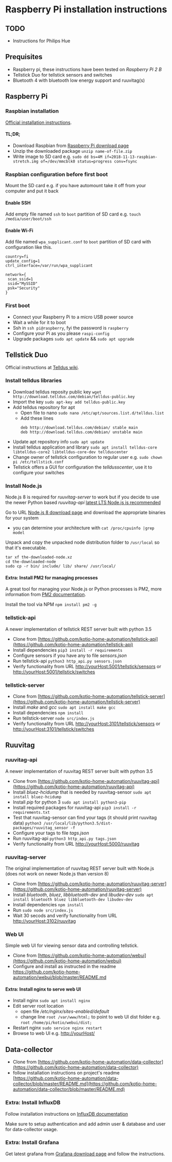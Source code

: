 # Raspberry Pi installation instructions

## TODO

* Instructions for Philips Hue

## Prequisites

* Raspberry pi, these instructions have been tested on *Raspberry Pi 2 B*
* Tellstick Duo for tellstick sensors and switches
* Bluetooth 4 with bluetooth low energy support and ruuvitag(s)

## Raspberry Pi

### Raspbian installation

[Official installation instructions](https://www.raspberrypi.org/documentation/installation/installing-images/).

#### TL;DR;

* Download Raspbian from [Raspberry Pi download page](https://www.raspberrypi.org/downloads/raspbian/)
* Unzip the downloaded package `unzip name-of-file.zip`
* Write image to SD card e.g. `sudo dd bs=4M if=2018-11-13-raspbian-stretch.img of=/dev/mmcblk0 status=progress conv=fsync`

### Raspbian configuration before first boot

Mount the SD card e.g. if you have automount take it off from your computer and put it back

#### Enable SSH

Add empty file named `ssh` to `boot` partition of SD card e.g. `touch /media/user/boot/ssh`

#### Enable Wi-Fi

Add file named `wpa_supplicant.conf` to `boot` partition of SD card with configuration like this.

```
country=fi
update_config=1
ctrl_interface=/var/run/wpa_supplicant

network={
 scan_ssid=1
 ssid="MySSID"
 psk="Security"
}
```

### First boot

* Connect your Raspberry Pi to a micro USB power source
* Wait a while for it to boot
* Ssh in `ssh pi@raspberry`, fyi the password is `raspberry`
* Configure your Pi as you please `raspi-config`
* Upgrade packages `sudo apt update` && `sudo apt upgrade`

## Tellstick Duo

Official instructions at [Telldus wiki](http://developer.telldus.com/wiki/TellStickInstallationUbuntu).

### Install telldus libraries

* Download telldus reposity public key `wget http://download.telldus.com/debian/telldus-public.key`
* Import the key `sudo apt-key add telldus-public.key`
* Add telldus repository for apt 
  * Open file to nano `sudo nano /etc/apt/sources.list.d/telldus.list`
  * Add these lines
    ```
    deb http://download.telldus.com/debian/ stable main
    deb http://download.telldus.com/debian/ unstable main
    ```
* Update apt repository info `sudo apt update`
* Install telldus application and library `sudo apt install telldus-core libtelldus-core2 libtelldus-core-dev tellduscenter`
* Change owner of tellstick configuration to regular user e.g. `sudo chown pi /etc/tellstick.conf`
* Tellstick offers a GUI for configuration the _telldusscenter_, use it to configure your switches

### Install Node.js

Node.js 8 is required for _ruuvitag-server_ to work but if you decide to use the newer Python based _ruuvitag-api_ [latest LTS Node.js is recommended](https://nodejs.org/en/download/)

Go to URL [Node.js 8 download page](https://nodejs.org/dist/latest-v8.x/) and download the appropriate binaries for your system
* you can determine your architecture with `cat /proc/cpuinfo |grep model`

Unpack and copy the unpacked node distribution folder to `/usr/local` so that it's executable.
  ```
  tar xf the-downloaded-node.xz
  cd the-downloaded-node
  sudo cp -r bin/ include/ lib/ share/ /usr/local/
  ```

#### Extra: Install PM2 for managing processes

A great tool for managing your Node.js or Python processes is PM2, more information from [PM2 documentation](https://pm2.io/doc/en/runtime/overview/).

Install the tool via NPM `npm install pm2 -g`

### tellstick-api

A newer implementation of tellstick REST server built with python 3.5

* Clone from [https://github.com/kotio-home-automation/tellstick-api](https://github.com/kotio-home-automation/tellstick-api)
* Install dependencies `pip3 install -r requirements`
* Configure sensors if you have any to file _sensors.json_
* Run tellstick-api `python3 http_api.py sensors.json`
* Verify functionality from URL [http://yourHost:5001/tellstick/sensors](http://yourHost:5001/tellstick/sensors) or [http://yourHost:5001/tellstick/switches](http://yourHost:5001/tellstick/switches)

### tellstick-server

* Clone from [https://github.com/kotio-home-automation/tellstick-server](https://github.com/kotio-home-automation/tellstick-server)
* Install _make_ and _gcc_ `sudo apt install make gcc`
* Install dependencies `npm install`
* Run tellstick-server `node src/index.js`
* Verify functionality from URL [http://yourHost:3101/tellstick/sensors](http://yourHost:3101/tellstick/sensors) or [http://yourHost:3101/tellstick/switches](http://yourHost:3101/tellstick/switches)

## Ruuvitag

### ruuvitag-api

A newer implementation of ruuvitag REST server built with python 3.5

* Clone from [https://github.com/kotio-home-automation/ruuvitag-api](https://github.com/kotio-home-automation/ruuvitag-api)
* Install _bluez-hcidump_ that is needed by ruuvitag-sensor `sudo apt install bluez-hcidump`
* Install _pip_ for python 3 `sudo apt install python3-pip`
* Install required packages for ruuvitag-api `pip3 install -r requirements.txt`
* Test that ruuvitag-sensor can find your tags (it should print ruuvitag data) `python3 /usr/local/lib/python3.5/dist-packages/ruuvitag_sensor -f`
* Configure your tags to file _tags.json_
* Run ruuvitag-api `python3 http_api.py tags.json`
* Verify functionality from URL [http://yourHost:5000/ruuvitag](http://yourHost:5000/ruuvitag)

### ruuvitag-server

The original implementation of ruuvitag REST server built with Node.js (does not work on newer Node.js than version 8)

* Clone from [https://github.com/kotio-home-automation/ruuvitag-server](https://github.com/kotio-home-automation/ruuvitag-server)
* Install _bluetooth_, _bluez_, _libbluetooth-dev_ and _libudev-dev_ `sudo apt install bluetooth bluez libbluetooth-dev libudev-dev`
* Install dependencies `npm install`
* Run `sudo node src/index.js`
* Wait 30 secods and verify functionality from URL [http://yourHost:3102/ruuvitag](http://yourHost:3102/ruuvitag)

### Web UI

Simple web UI for viewing sensor data and controlling tellstick.

* Clone from [https://github.com/kotio-home-automation/webui](https://github.com/kotio-home-automation/webui)
* Configure and install as instructed in the readme [https://github.com/kotio-home-automation/webui/blob/master/README.md ](https://github.com/kotio-home-automation/webui/blob/master/README.md )

#### Extra: Install nginx to serve web UI

* Install nginx `sudo apt install nginx`
* Edit server root location
  * open file _/etc/nginx/sites-enabled/default_
  * change line `root /var/www/html;` to point to web UI dist folder e.g. `root /home/pi/kotio/webui/dist;`
* Restart nginx `sudo service nginx restart`
* Browse to web UI e.g. [http://yourHost/](http://yourHost/)

## Data-collector

* Clone from [https://github.com/kotio-home-automation/data-collector](https://github.com/kotio-home-automation/data-collector)
* follow installation instructions on project's readme [https://github.com/kotio-home-automation/data-collector/blob/master/README.md](https://github.com/kotio-home-automation/data-collector/blob/master/README.md)

### Extra: Install InfluxDB

Follow installation instructions on [InfluxDB documentation](https://docs.influxdata.com/influxdb/v1.7/introduction/installation/)

Make sure to setup authentication and add admin user & database and user for data-collector usage.

### Extra: Install Grafana

Get latest grafana from [Grafana download page](https://grafana.com/grafana/download?platform=arm) and follow the instructions.

